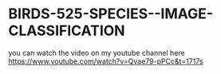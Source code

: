# BIRDS-525-SPECIES--IMAGE-CLASSIFICATION
you can watch the video on my youtube channel here 
https://www.youtube.com/watch?v=Qvae79-pPCc&t=1717s
